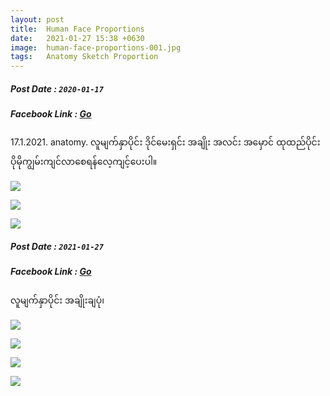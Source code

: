 ```yaml
---
layout: post
title:  Human Face Proportions
date:   2021-01-27 15:38 +0630
image:  human-face-proportions-001.jpg
tags:   Anatomy Sketch Proportion
---
```

##### Post Date : `2020-01-17`
##### Facebook Link : [Go](https://www.facebook.com/groups/243207936740930/posts/336847020710354/)
17.1.2021. anatomy.
လူမျက်နှာပိုင်း ဒိုင်မေးရှင်း အချိုး
အလင်း အမှောင် ထုထည်ပိုင်းပိုမိုကျွမ်းကျင်လာစေရန်လေ့ကျင့်ပေးပါ။

![]({{site.baseurl}}/img/human-face-proportions-001/001.jpg)

![]({{site.baseurl}}/img/human-face-proportions-001/002.jpg)

![]({{site.baseurl}}/img/human-face-proportions-001/003.jpg)


##### Post Date : `2021-01-27`
##### Facebook Link : [Go](https://www.facebook.com/groups/243207936740930/posts/341101166951606/)
လူမျက်နှာပိုင်း အချိုးချပုံ၊

![]({{site.baseurl}}/img/human-face-proportions-002/001.jpg)

![]({{site.baseurl}}/img/human-face-proportions-002/002.jpg)

![]({{site.baseurl}}/img/human-face-proportions-002/003.jpg)

![]({{site.baseurl}}/img/human-face-proportions-002/004.jpg)
